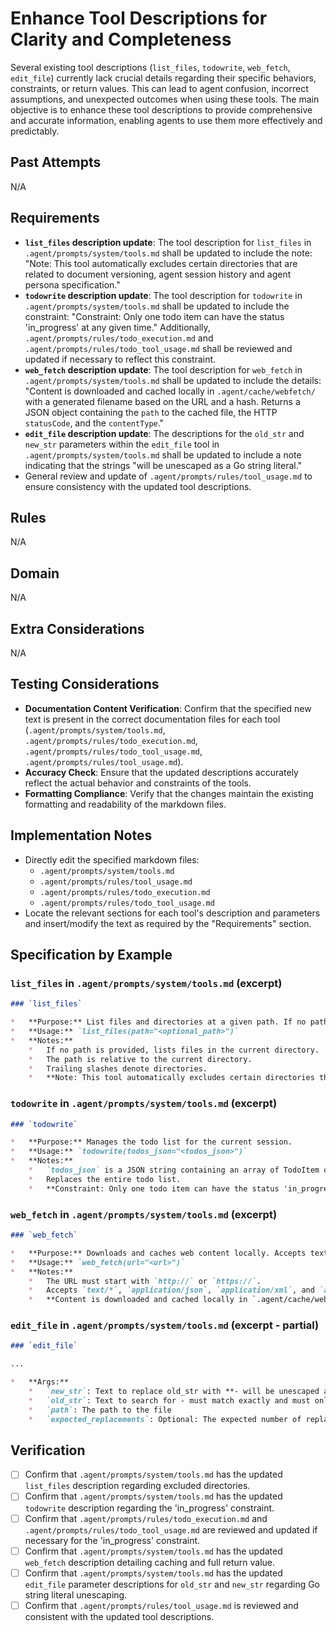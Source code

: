 # Enhance Tool Descriptions for Clarity and Completeness

Several existing tool descriptions (`list_files`, `todowrite`, `web_fetch`, `edit_file`) currently lack crucial details regarding their specific behaviors, constraints, or return values. This can lead to agent confusion, incorrect assumptions, and unexpected outcomes when using these tools. The main objective is to enhance these tool descriptions to provide comprehensive and accurate information, enabling agents to use them more effectively and predictably.

## Past Attempts

N/A

## Requirements

*   **`list_files` description update**: The tool description for `list_files` in `.agent/prompts/system/tools.md` shall be updated to include the note: "Note: This tool automatically excludes certain directories that are related to document versioning, agent session history and agent persona specification."
*   **`todowrite` description update**: The tool description for `todowrite` in `.agent/prompts/system/tools.md` shall be updated to include the constraint: "Constraint: Only one todo item can have the status 'in_progress' at any given time." Additionally, `.agent/prompts/rules/todo_execution.md` and `.agent/prompts/rules/todo_tool_usage.md` shall be reviewed and updated if necessary to reflect this constraint.
*   **`web_fetch` description update**: The tool description for `web_fetch` in `.agent/prompts/system/tools.md` shall be updated to include the details: "Content is downloaded and cached locally in `.agent/cache/webfetch/` with a generated filename based on the URL and a hash. Returns a JSON object containing the `path` to the cached file, the HTTP `statusCode`, and the `contentType`."
*   **`edit_file` description update**: The descriptions for the `old_str` and `new_str` parameters within the `edit_file` tool in `.agent/prompts/system/tools.md` shall be updated to include a note indicating that the strings "will be unescaped as a Go string literal."
*   General review and update of `.agent/prompts/rules/tool_usage.md` to ensure consistency with the updated tool descriptions.

## Rules

N/A

## Domain

N/A

## Extra Considerations

N/A

## Testing Considerations

*   **Documentation Content Verification**: Confirm that the specified new text is present in the correct documentation files for each tool (`.agent/prompts/system/tools.md`, `.agent/prompts/rules/todo_execution.md`, `.agent/prompts/rules/todo_tool_usage.md`, `.agent/prompts/rules/tool_usage.md`).
*   **Accuracy Check**: Ensure that the updated descriptions accurately reflect the actual behavior and constraints of the tools.
*   **Formatting Compliance**: Verify that the changes maintain the existing formatting and readability of the markdown files.

## Implementation Notes

*   Directly edit the specified markdown files:
    *   `.agent/prompts/system/tools.md`
    *   `.agent/prompts/rules/tool_usage.md`
    *   `.agent/prompts/rules/todo_execution.md`
    *   `.agent/prompts/rules/todo_tool_usage.md`
*   Locate the relevant sections for each tool's description and parameters and insert/modify the text as required by the "Requirements" section.

## Specification by Example

### `list_files` in `.agent/prompts/system/tools.md` (excerpt)

```markdown
### `list_files`

*   **Purpose:** List files and directories at a given path. If no path is provided, lists files in the current directory.
*   **Usage:** `list_files(path="<optional_path>")`
*   **Notes:**
    *   If no path is provided, lists files in the current directory.
    *   The path is relative to the current directory.
    *   Trailing slashes denote directories.
    *   **Note: This tool automatically excludes certain directories that are related to document versioning, agent session history and agent persona specification.**
```

### `todowrite` in `.agent/prompts/system/tools.md` (excerpt)

```markdown
### `todowrite`

*   **Purpose:** Manages the todo list for the current session.
*   **Usage:** `todowrite(todos_json="<todos_json>")`
*   **Notes:**
    *   `todos_json` is a JSON string containing an array of TodoItem objects.
    *   Replaces the entire todo list.
    *   **Constraint: Only one todo item can have the status 'in_progress' at any given time.**
```

### `web_fetch` in `.agent/prompts/system/tools.md` (excerpt)

```markdown
### `web_fetch`

*   **Purpose:** Downloads and caches web content locally. Accepts text/*, application/json, application/xml, and application/xhtml+xml content types. Returns path to cached file.
*   **Usage:** `web_fetch(url="<url>")`
*   **Notes:**
    *   The URL must start with `http://` or `https://`.
    *   Accepts `text/*`, `application/json`, `application/xml`, and `application/xhtml+xml` content types.
    *   **Content is downloaded and cached locally in `.agent/cache/webfetch/` with a generated filename based on the URL and a hash. Returns a JSON object containing the `path` to the cached file, the HTTP `statusCode`, and the `contentType`.**
```

### `edit_file` in `.agent/prompts/system/tools.md` (excerpt - partial)

```markdown
### `edit_file`

...

*   **Args:**
    *   `new_str`: Text to replace old_str with **- will be unescaped as a Go string literal.**
    *   `old_str`: Text to search for - must match exactly and must only have one match exactly **- will be unescaped as a Go string literal.**
    *   `path`: The path to the file
    *   `expected_replacements`: Optional: The expected number of replacements. If actual replacements differ, an error is returned.
```

## Verification

- [ ] Confirm that `.agent/prompts/system/tools.md` has the updated `list_files` description regarding excluded directories.
- [ ] Confirm that `.agent/prompts/system/tools.md` has the updated `todowrite` description regarding the 'in_progress' constraint.
- [ ] Confirm that `.agent/prompts/rules/todo_execution.md` and `.agent/prompts/rules/todo_tool_usage.md` are reviewed and updated if necessary for the 'in_progress' constraint.
- [ ] Confirm that `.agent/prompts/system/tools.md` has the updated `web_fetch` description detailing caching and full return value.
- [ ] Confirm that `.agent/prompts/system/tools.md` has the updated `edit_file` parameter descriptions for `old_str` and `new_str` regarding Go string literal unescaping.
- [ ] Confirm that `.agent/prompts/rules/tool_usage.md` is reviewed and consistent with the updated tool descriptions.
